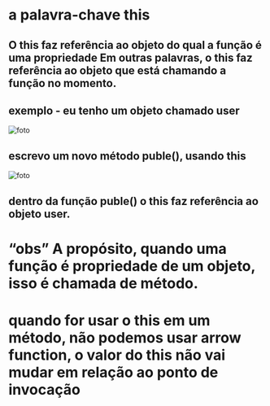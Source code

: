 # a palavra-chave this
## O this faz referência ao objeto do qual a função é uma propriedade Em outras palavras, o this faz referência ao objeto que está chamando a função no momento.
## exemplo - eu tenho um objeto chamado user
![foto](exemplo%20this%20.png)
## escrevo um novo método puble(), usando this 
![foto](exemplo%20this%202.png)
## dentro da função puble() o this faz referência ao objeto user.
# “obs” A propósito, quando uma função é propriedade de um objeto, isso é chamada de método.
# quando for usar o this em um método, não podemos usar arrow function, o valor do this não vai mudar em relação ao ponto de invocação 